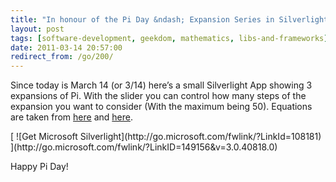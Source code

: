 ```yaml
---
title: "In honour of the Pi Day &ndash; Expansion Series in Silverlight"
layout: post
tags: [software-development, geekdom, mathematics, libs-and-frameworks]
date: 2011-03-14 20:57:00
redirect_from: /go/200/
---
```


Since today is March 14 (or 3/14) here’s a small Silverlight App showing 3 expansions of Pi. With the slider you can control how many steps of the expansion you want to consider (With the maximum being 50). Equations are taken from [here](http://www.math.hmc.edu/funfacts/ffiles/30001.1-3.shtml) and [here](http://en.wikipedia.org/wiki/Numerical_approximations_of_%CF%80). 
 <div id="silverlightControlHost"><object data="data:application/x-silverlight-2," type="application/x-silverlight-2" width="500" height="300"> 		  <param name="source" value="/assets/piday/PiDaySL.xap" /> 		  <param name="background" value="white" /> 		  <param name="minRuntimeVersion" value="3.0.40818.0" /> 		  <param name="autoUpgrade" value="true" /> 		  [  			  ![Get Microsoft Silverlight](http://go.microsoft.com/fwlink/?LinkId=108181) 		  ](http://go.microsoft.com/fwlink/?LinkID=149156&amp;v=3.0.40818.0) 	    </object><iframe style="border-right-width: 0px; width: 0px; border-top-width: 0px; border-bottom-width: 0px; height: 0px; visibility: hidden; border-left-width: 0px" id="_sl_historyFrame"></iframe></div> 

Happy Pi Day!